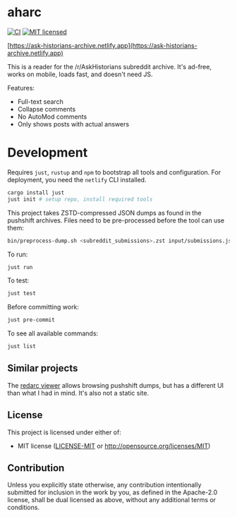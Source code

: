 # aharc
[![CI](https://github.com/raffomania/aharc/workflows/CI/badge.svg)](https://github.com/raffomania/aharc/actions?query=workflow%3ACI)
[![MIT licensed](https://img.shields.io/badge/license-MIT-blue.svg)](https://github.com/raffomania/aharc/blob/main/LICENSE-MIT)

[https://ask-historians-archive.netlify.app](https://ask-historians-archive.netlify.app)

This is a reader for the /r/AskHistorians subreddit archive. It's ad-free, works on mobile, loads fast, and doesn't need JS.

Features:

- Full-text search
- Collapse comments
- No AutoMod comments
- Only shows posts with actual answers

# Development

Requires `just`, `rustup` and `npm` to bootstrap all tools and configuration.
For deployment, you need the `netlify` CLI installed.

```bash
cargo install just
just init # setup repo, install required tools
```

This project takes ZSTD-compressed JSON dumps as found in the pushshift archives. Files need to be pre-processed before the tool can use them:

```bash
bin/preprocess-dump.sh <subreddit_submissions>.zst input/submissions.json
```

To run:
```bash
just run
```

To test:
```bash
just test
```

Before committing work:
```bash
just pre-commit
```

To see all available commands:
```bash
just list
```

## Similar projects

The [redarc viewer](https://github.com/yakabuff/redarc) allows browsing pushshift dumps, but has a different UI than what I had in mind. It's also not a static site.

## License

This project is licensed under either of:
* MIT license ([LICENSE-MIT] or http://opensource.org/licenses/MIT)

## Contribution

Unless you explicitly state otherwise, any contribution intentionally submitted for inclusion in the work by you, as
defined in the Apache-2.0 license, shall be dual licensed as above, without any additional terms or conditions.


[LICENSE-MIT]: ./LICENSE-MIT

